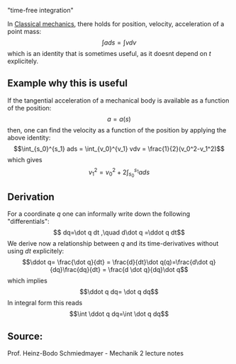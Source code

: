 "time-free integration"


In [Classical mechanics](Classical%20mechanics.md), there holds for position, velocity, acceleration of a point mass:
$$\int ads = \int vdv$$
which is an identity that is sometimes useful, as it doesnt depend on $t$ explicitely.


## Example why this is useful
If the tangential acceleration of a mechanical body is available as a function of the position:
$$a=a(s)$$
then, one can find the velocity as a function of the position by applying the above identity:
$$\int_{s_0}^{s_1} ads = \int_{v_0}^{v_1} vdv = \frac{1}{2}(v_0^2-v_1^2)$$
which gives
$$v_1^2=v_0^2 + 2 \int_{s_0}^{s_1} ads$$


## Derivation
For a coordinate $q$ one can informally write down the following "differentials":
$$ dq=\dot q dt ,\quad d\dot q =\ddot q dt$$
We derive now a relationship between $q$ and its time-derivatives without using $dt$ explicitely:
$$\ddot q= \frac{\dot q}{dt} = \frac{d}{dt}\dot q(q)=\frac{d\dot q}{dq}\frac{dq}{dt} = \frac{d \dot q}{dq}\dot q$$
which implies
$$\ddot q dq= \dot q dq$$
In integral form this reads
$$\int \ddot q dq=\int \dot q dq$$


## Source:
Prof. Heinz-Bodo Schmiedmayer - Mechanik 2 lecture notes